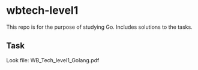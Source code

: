 # wbtech-level1
This repo is for the purpose of studying Go. Includes solutions to the tasks.

## Task

Look file: WB_Tech_level1_Golang.pdf